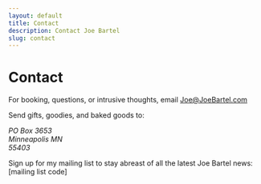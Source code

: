 ```yaml
---
layout: default
title: Contact
description: Contact Joe Bartel
slug: contact
---
```

# Contact

For booking, questions, or intrusive thoughts, email 
[Joe@JoeBartel.com](Joe@JoeBartel.com)

Send gifts, goodies, and baked goods to:
<address>
PO Box 3653 <br />
Minneapolis MN <br />  
55403 <br />
</address>

Sign up for my mailing list to stay abreast of all the latest Joe Bartel news:  
[mailing list code]
